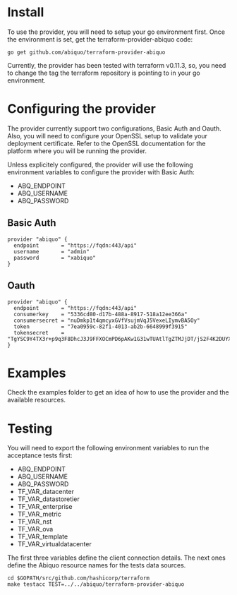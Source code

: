 # Install

To use the provider, you will need to setup your go environment first. Once the
environment is set, get the terraform-provider-abiquo code:

```
go get github.com/abiquo/terraform-provider-abiquo
```

Currently, the provider has been tested with terraform v0.11.3, so, you need to
change the tag the terraform repository is pointing to in your go environment.

# Configuring the provider

The provider currently support two configurations, Basic Auth and Oauth.
Also, you will need to configure your OpenSSL setup to validate your deployment
certificate. Refer to the OpenSSL documentation for the platform where you will
be running the provider.

Unless explicitely configured, the provider will use the following environment
variables to configure the provider with Basic Auth:

- ABQ_ENDPOINT
- ABQ_USERNAME
- ABQ_PASSWORD

## Basic Auth

```
provider "abiquo" {
  endpoint       = "https://fqdn:443/api"
  username       = "admin"
  password       = "xabiquo"
}
```

## Oauth

```
provider "abiquo" {
  endpoint       = "https://fqdn:443/api"
  consumerkey    = "5336cd80-d17b-488a-8917-518a12ee366a"
  consumersecret = "nuDmkp1t4qmcyxGVfVsujmVqJ5VexeLIymvBA5Oy"
  token          = "7ea0959c-82f1-4013-ab2b-6648999f3915"
  tokensecret    = "TgYSC9Y4TX3r+p9q3F8DhcJ3J9FFXOCmPD6pAKw1G31wTUAtlTgZTMJjDT/jS2F4K2DUYX6Py641PLeBkKMntS+GdKkO09ajkil9ZH67Fa0="
}
```

# Examples

Check the examples folder to get an idea of how to use the provider and the
available resources.

# Testing

You will need to export the following environment variables to run the
acceptance tests first:

- ABQ_ENDPOINT
- ABQ_USERNAME
- ABQ_PASSWORD
- TF_VAR_datacenter
- TF_VAR_datastoretier
- TF_VAR_enterprise
- TF_VAR_metric
- TF_VAR_nst
- TF_VAR_ova
- TF_VAR_template
- TF_VAR_virtualdatacenter

The first three variables define the client connection details.
The next ones define the Abiquo resource names for the tests data sources.


```
cd $GOPATH/src/github.com/hashicorp/terraform
make testacc TEST=../../abiquo/terraform-provider-abiquo
```
